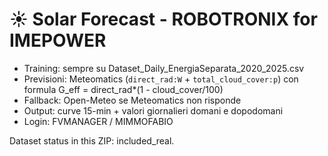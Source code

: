 # ☀️ Solar Forecast - ROBOTRONIX for IMEPOWER

- Training: sempre su Dataset_Daily_EnergiaSeparata_2020_2025.csv
- Previsioni: Meteomatics (`direct_rad:W` + `total_cloud_cover:p`) con formula G_eff = direct_rad*(1 - cloud_cover/100)
- Fallback: Open-Meteo se Meteomatics non risponde
- Output: curve 15-min + valori giornalieri domani e dopodomani
- Login: FVMANAGER / MIMMOFABIO

Dataset status in this ZIP: included_real.
